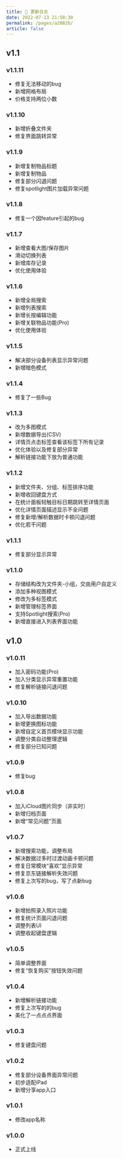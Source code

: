```yaml
---
title: 🧾 更新日志
date: 2022-07-13 21:58:30
permalink: /pages/a2082b/
article: false
---
```


## v1.1

### v1.1.11
- 修复无法移动的bug
- 新增网格布局
- 价格支持两位小数

### v1.1.10
- 新增折叠文件夹
- 修复界面跳转异常

### v1.1.9
- 新增复制物品标题
- 新增复制物品
- 修复部分闪退问题
- 修复spotlight图片加载异常问题

### v1.1.8
- 修复一个因feature引起的bug

 
 ### v1.1.7
- 新增查看大图/保存图片
- 滑动切换列表
- 新增库存记录
- 优化使用体验

 
### v1.1.6
- 新增全局搜索
- 新增列表搜索
- 新增长按编辑功能
- 新增关联物品功能(Pro)
- 优化使用体验
 
### v1.1.5
- 解决部分设备列表显示异常问题
- 新增暗色模式


### v1.1.4
- 修复了一些Bug

 ### v1.1.3
- 改为多图模式
- 新增数据导出(CSV)
- 详情页点击标签查看该标签下所有记录
- 优化体验以及修复部分异常
- 解析链接功能下放为普通功能
 

### v1.1.2
- 新增文件夹、分组、标签排序功能
- 新增收回键盘方式
- 在统计面板轻触目标日期跳转至详情页面
- 优化详情页面描述显示不全问题
- 修复新增/解析数据时卡顿闪退问题
- 优化若干问题

### v1.1.1
- 修复部分显示异常
 

### v1.1.0
- 存储结构改为文件夹-小组，交由用户自定义
- 添加多种视图模式
- 修改为多标签模式
- 新增管理标签界面
- 支持Spotlight搜索(Pro)
- 新增直接进入列表界面功能
 
 
## v1.0 


 

### v1.0.11
- 加入密码功能(Pro)
- 加入分类显示异常重置功能
- 修复解析链接闪退问题
 


### v1.0.10
- 加入导出数据功能
- 新增更换图标功能
- 新增自定义首页模块显示功能
- 调整分类自动整理逻辑
- 修复部分已知问题

 


### v1.0.9
- 修复bug
 


### v1.0.8
- 加入iCloud图片同步（非实时）
- 新增归档页面
- 新增“常见问题”页面
 
 

### v1.0.7
- 新增搜索功能，调整布局
- 解决数据过多时过渡动画卡顿问题
- 修复日常模块“喜欢”显示异常
- 修复京东链接解析失效问题
- 修复上次写的bug，写了点新bug
 
 

### v1.0.6
- 新增拍照录入照片功能
- 修复统计页面闪退问题
- 调整列表UI
- 调整收起键盘逻辑
 

### v1.0.5
- 简单调整界面
- 修复“恢复购买”按钮失效问题

### v1.0.4
- 新增解析链接功能
- 修复上次写的的bug
- 美化了一点点点界面
 
 

### v1.0.3
- 修复键盘问题
 
 
### v1.0.2
- 修复部分设备界面异常问题
- 初步适配iPad
- 新增分享app入口
 
 

### v1.0.1   
- 修改app名称
 

### v1.0.0
- 正式上线
